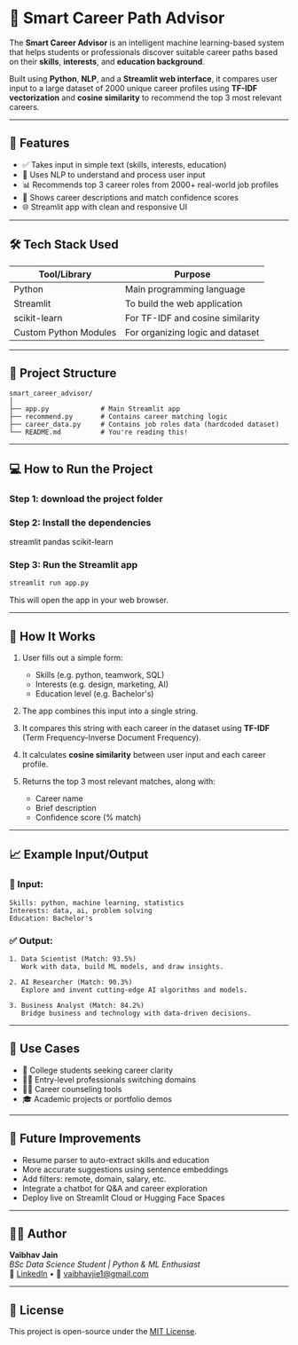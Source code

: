 # 🎯 Smart Career Path Advisor

The **Smart Career Advisor** is an intelligent machine learning-based system that helps students or professionals discover suitable career paths based on their **skills**, **interests**, and **education background**.

Built using **Python**, **NLP**, and a **Streamlit web interface**, it compares user input to a large dataset of 2000 unique career profiles using **TF-IDF vectorization** and **cosine similarity** to recommend the top 3 most relevant careers.

---

## 🌟 Features

- ✅ Takes input in simple text (skills, interests, education)
- 🧠 Uses NLP to understand and process user input
- 📊 Recommends top 3 career roles from 2000+ real-world job profiles
- 🧾 Shows career descriptions and match confidence scores
- 🌐 Streamlit app with clean and responsive UI

---

## 🛠️ Tech Stack Used

| Tool/Library      | Purpose                             |
|-------------------|-------------------------------------|
| Python            | Main programming language           |
| Streamlit         | To build the web application        |
| scikit-learn      | For TF-IDF and cosine similarity    |
| Custom Python Modules | For organizing logic and dataset |

---

## 📂 Project Structure

```
smart_career_advisor/
│
├── app.py             # Main Streamlit app
├── recommend.py       # Contains career matching logic
├── career_data.py     # Contains job roles data (hardcoded dataset)
└── README.md          # You're reading this!
```

---

## 💻 How to Run the Project

### Step 1: download the project folder

### Step 2: Install the dependencies

streamlit
pandas
scikit-learn

### Step 3: Run the Streamlit app
```bash
streamlit run app.py
```

This will open the app in your web browser.

---

## 🧠 How It Works

1. User fills out a simple form:
   - Skills (e.g. python, teamwork, SQL)
   - Interests (e.g. design, marketing, AI)
   - Education level (e.g. Bachelor's)

2. The app combines this input into a single string.

3. It compares this string with each career in the dataset using **TF-IDF** (Term Frequency-Inverse Document Frequency).

4. It calculates **cosine similarity** between user input and each career profile.

5. Returns the top 3 most relevant matches, along with:
   - Career name
   - Brief description
   - Confidence score (% match)

---

## 📈 Example Input/Output

### 🧾 Input:
```
Skills: python, machine learning, statistics
Interests: data, ai, problem solving
Education: Bachelor's
```

### ✅ Output:
```
1. Data Scientist (Match: 93.5%)
   Work with data, build ML models, and draw insights.

2. AI Researcher (Match: 90.3%)
   Explore and invent cutting-edge AI algorithms and models.

3. Business Analyst (Match: 84.2%)
   Bridge business and technology with data-driven decisions.
```

---

## 🎯 Use Cases

- 💼 College students seeking career clarity
- 👨‍💻 Entry-level professionals switching domains
- 🧑‍🏫 Career counseling tools
- 🎓 Academic projects or portfolio demos

---

## 🔮 Future Improvements

- Resume parser to auto-extract skills and education
- More accurate suggestions using sentence embeddings
- Add filters: remote, domain, salary, etc.
- Integrate a chatbot for Q&A and career exploration
- Deploy live on Streamlit Cloud or Hugging Face Spaces

---

## 👨‍💻 Author

**Vaibhav Jain**  
_BSc Data Science Student | Python & ML Enthusiast_  
🔗 [LinkedIn](https://www.linkedin.com/in/vaibhav-jain-84274826b) • 📧 vaibhavjie1@gmail.com

---

## 📄 License

This project is open-source under the [MIT License](LICENSE).
